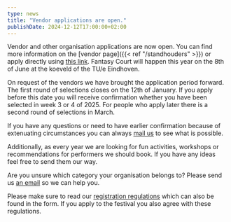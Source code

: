 ```yaml
--- 
type: news 
title: "Vendor applications are open." 
publishDate: 2024-12-12T17:00:00+02:00 
--- 
```


Vendor and other organisation applications are now open. You can find more information on the [vendor page]({{< ref "/standhouders" >}}) or apply directly using [this link](https://docs.google.com/forms/d/e/1FAIpQLSdgNXPGttfaqPzkXfZpr1McJyhMBjCHTCpDKVrfEfgqgnLUFQ/viewform?usp=sf_link). Fantasy Court will happen this year on the 8th of June at the koeveld of the TU/e Eindhoven. 

On request of the vendors we have brought the application period forward. The first round of selections closes on the 12th of January. If you apply before this date you will receive confirmation whether you have been selected in week 3 or 4 of 2025. For people who apply later there is a second round of selections in March.

If you have any questions or need to have earlier confirmation because of extenuating circumstances you can always [mail us](mailto:info@fantasycourt.nl) to see what is possible.

Additionally, as every year we are looking for fun activities, workshops or recommendations for performers we should book. If you have any ideas feel free to send them our way. 

Are you unsure which category your organisation belongs to? Please send us [an email](mailto:info@fantasycourt.nl) so we can help you.

Please make sure to read our [registration regulations](https://docs.google.com/document/d/1lWsQuVgl0SjMx5kb9iwUHwva5-iMHPq9/edit?usp=sharing&ouid=118033485815882455862&rtpof=true&sd=true) which can also be found in the form. If you apply to the festival you also agree with these regulations.
